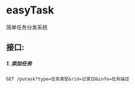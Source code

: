 easyTask
========

简单任务分发系统


接口:
-----

##### 1. 添加任务
    GET /putask?type=任务类型&rid=记录ID&info=任务描述

    
